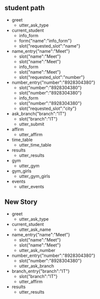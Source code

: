 ## student path
* greet
   - utter_ask_type
* current_student
   - info_form
    - form{"name":"info_form"}
    - slot{"requested_slot":"name"}
* name_entry{"name":"Meet"}
    - slot{"name":"Meet"}
    - slot{"name":"Meet"}
    - info_form
    - slot{"name":"Meet"}
    - slot{"requested_slot":"number"}
* number_entry{"number":"8928304380"}
    - slot{"number":"8928304380"}
    - slot{"number":"8928304380"}
    - info_form
    - slot{"number":"8928304380"}
    - slot{"requested_slot":"city"}
* ask_branch{"branch":"IT"}
    - slot{"branch":"IT"}
    - utter_submit
* affirm
   - utter_affirm
* time_table
   - utter_time_table
* results
   - utter_results
* gym
   - utter_gym
* gym_girls
   - utter_gym_girls
* events
   - utter_events

## New Story

* greet
    - utter_ask_type
* current_student
    - utter_ask_name
* name_entry{"name":"Meet"}
    - slot{"name":"Meet"}
    - slot{"name":"Meet"}
    - utter_ask_number
* number_entry{"number":"8928304380"}
    - slot{"number":"8928304380"}
    - utter_ask_branch
* branch_entry{"branch":"IT"}
    - slot{"branch":"IT"}
    - utter_affirm
* results
    - utter_results
